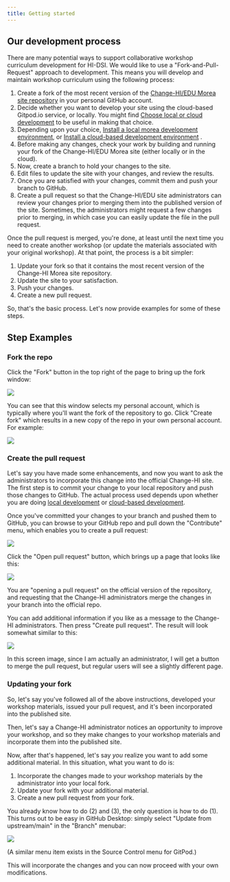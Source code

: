 ```yaml
---
title: Getting started
---
```


## Our development process

There are many potential ways to support collaborative workshop curriculum development for HI-DSI. We would like to use a "Fork-and-Pull-Request" approach to development. This means you will develop and maintain workshop curriculum using the following process:

1. Create a fork of the most recent version of the [Change-HI/EDU Morea site repository](https://github.com/change-hi/change-hi.github.io) in your personal GitHub account.
2. Decide whether you want to develop your site using the cloud-based Gitpod.io service, or locally. You might find [Choose local or cloud development](/docs/instructors/quick-start#choose-local-or-cloud-development) to be useful in making that choice.
3. Depending upon your choice, [Install a local morea development environment](/docs/instructors/local-installation), or [Install a cloud-based development environment](/docs/instructors/cloud-installation)  .
4. Before making any changes, check your work by building and running your fork of the Change-HI/EDU Morea site (either locally or in the cloud).
5. Now, create a branch to hold your changes to the site.
6. Edit files to update the site with your changes, and review the results.
7. Once you are satisfied with your changes, commit them and push your branch to GitHub.
8. Create a pull request so that the Change-HI/EDU site administrators can review your changes prior to merging them into the published version of the site. Sometimes, the administrators might request a few changes prior to merging, in which case you can easily update the file in the pull request.

Once the pull request is merged, you're done, at least until the next time you need to create another workshop (or update the materials associated with your original workshop).  At that point, the process is a bit simpler:

1. Update your fork so that it contains the most recent version of the Change-HI Morea site repository.
3. Update the site to your satisfaction.
4. Push your changes.
5. Create a new pull request.

So, that's the basic process. Let's now provide examples for some of these steps. 

## Step Examples

### Fork the repo

Click the "Fork" button in the top right of the page to bring up the fork window:

![](/img/change-hi/change-hi.github.io-fork.png)

You can see that this window selects my personal account, which is typically where you'll want the fork of the repository to go. Click "Create fork" which results in a new copy of the repo in your own personal account. For example:

![](/img/change-hi/change-hi.github.io-forked.png)


### Create the pull request

Let's say you have made some enhancements, and now you want to ask the administrators to incorporate this change into the official Change-HI site.  The first step is to commit your change to your local repository and push those changes to GitHub. The actual process used depends upon whether you are doing [local development](/docs/instructors/local-development) or [cloud-based development](/docs/instructors/cloud-development). 

Once you've committed your changes to your branch and pushed them to GitHub, you can browse to your GitHub repo and pull down the "Contribute" menu, which enables you to create a pull request:

![](/img/change-hi/change-hi.github.io-local-repo.png)

Click the "Open pull request" button, which brings up a page that looks like this:

![](/img/change-hi/change-hi.github.io-local-repo-2.png)

You are "opening a pull request" on the official version of the repository, and requesting that the Change-HI administrators merge the changes in your branch into the official repo.

You can add additional information if you like as a message to the Change-HI administrators. Then press "Create pull request". The result will look somewhat similar to this:

![](/img/change-hi/change-hi.github.io-pull-request-2.png)

In this screen image, since I am actually an administrator, I will get a button to merge the pull request, but regular users will see a slightly different page. 

### Updating your fork

So, let's say you've followed all of the above instructions, developed your workshop materials, issued your pull request, and it's been incorporated into the published site. 

Then, let's say a Change-HI administrator notices an opportunity to improve your workshop, and so they make changes to your workshop materials and incorporate them into the published site. 

Now, after that's happened, let's say *you* realize you want to add some additional material. In this situation, what you want to do is:

1. Incorporate the changes made to your workshop materials by the administrator into your local fork.
2. Update your fork with your additional material.
3. Create a new pull request from your fork.

You already know how to do (2) and (3), the only question is how to do (1). This turns out to be easy in GitHub Desktop: simply select "Update from upstream/main" in the "Branch" menubar:

![](/img/change-hi/update-from-upstream-main.png)

(A similar menu item exists in the Source Control menu for GitPod.)

This will incorporate the changes and you can now proceed with your own modifications.
